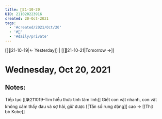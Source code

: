 ```yaml
---
title: 📝21-10-20
UID: 211020223916
created: 20-Oct-2021
tags:
  - '#created/2021/Oct/20'
  - '#📅'
  - '#daily/private'
---
```

[[📝21-10-19|<- Yesterday]] | [[📝21-10-21|Tomorrow ->]]
# Wednesday, Oct 20, 2021

## Notes:

Tiếp tục [[🛠️211019-Tìm hiểu thức tỉnh tâm linh]]
Giết con vật nhanh, con vật không cảm thấy đau và sợ hãi, giữ được [[Tần số rung động]] cao -> [[Thịt bò Kobe]]